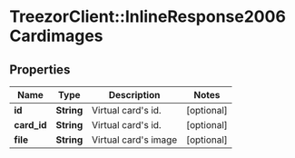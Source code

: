 # TreezorClient::InlineResponse2006Cardimages

## Properties
Name | Type | Description | Notes
------------ | ------------- | ------------- | -------------
**id** | **String** | Virtual card&#39;s id. | [optional] 
**card_id** | **String** | Virtual card&#39;s id. | [optional] 
**file** | **String** | Virtual card&#39;s image | [optional] 


